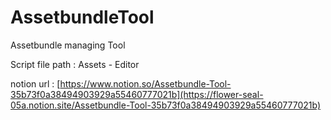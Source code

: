 # AssetbundleTool
Assetbundle managing Tool

Script file path : Assets - Editor

notion url : [https://www.notion.so/Assetbundle-Tool-35b73f0a38494903929a55460777021b](https://flower-seal-05a.notion.site/Assetbundle-Tool-35b73f0a38494903929a55460777021b)
